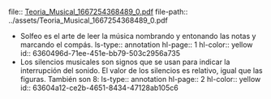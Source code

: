 file:: [Teoria_Musical_1667254368489_0.pdf](../assets/Teoria_Musical_1667254368489_0.pdf)
file-path:: ../assets/Teoria_Musical_1667254368489_0.pdf

- Solfeo es el arte de leer la música nombrando y entonando las notas y marcando el compás.
  ls-type:: annotation
  hl-page:: 1
  hl-color:: yellow
  id:: 6360496d-71ee-451e-bb79-503c2956a735
- Los silencios musicales son signos que se usan para indicar la interrupción del sonido. El valor de los silencios es relativo, igual que las figuras. También son 8:
  ls-type:: annotation
  hl-page:: 2
  hl-color:: yellow
  id:: 63604a12-ce2b-4651-8434-47128ab105c6